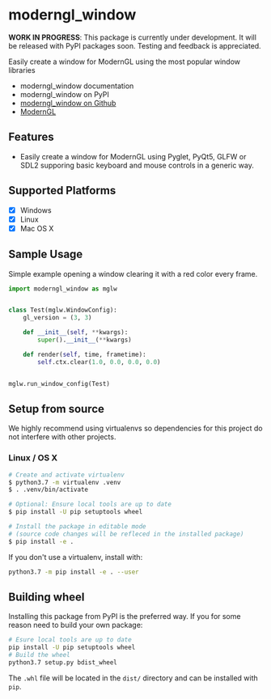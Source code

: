 # moderngl_window

**WORK IN PROGRESS**: This package is currently under development. It will
be released with PyPI packages soon. Testing and feedback is appreciated.

Easily create a window for ModernGL using the most popular window libraries

* moderngl_window documentation
* moderngl_window on PyPI
* [moderngl_window on Github](https://github.com/moderngl/moderngl_window)
* [ModernGL](https://github.com/moderngl/moderngl)

## Features

* Easily create a window for ModernGL using Pyglet, PyQt5, GLFW or SDL2 supporing basic keyboard and mouse controls in a generic way.

## Supported Platforms

* [x] Windows
* [x] Linux
* [x] Mac OS X

## Sample Usage

Simple example opening a window clearing it with a red color every frame.

```py
import moderngl_window as mglw


class Test(mglw.WindowConfig):
    gl_version = (3, 3)

    def __init__(self, **kwargs):
        super().__init__(**kwargs)

    def render(self, time, frametime):
        self.ctx.clear(1.0, 0.0, 0.0, 0.0)


mglw.run_window_config(Test)
```

## Setup from source

We highly recommend using virtualenvs so dependencies for
this project do not interfere with other projects.

### Linux / OS X

```bash
# Create and activate virtualenv
$ python3.7 -m virtualenv .venv
$ . .venv/bin/activate

# Optional: Ensure local tools are up to date
$ pip install -U pip setuptools wheel

# Install the package in editable mode
# (source code changes will be refleced in the installed package)
$ pip install -e .
```

If you don't use a virtualenv, install with:

```bash
python3.7 -m pip install -e . --user
```

## Building wheel

Installing this package from PyPI is the preferred way.
If you for some reason need to build your own package:

```bash
# Esure local tools are up to date
pip install -U pip setuptools wheel
# Build the wheel
python3.7 setup.py bdist_wheel
```

The `.whl` file will be located in the `dist/` directory
and can be installed with `pip`.
